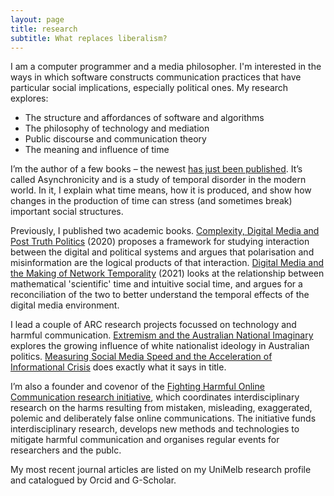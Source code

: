 ```yaml
---
layout: page
title: research
subtitle: What replaces liberalism?
---
```

I am a computer programmer and a media philosopher. I'm interested in the ways in which software constructs communication practices that have particular social implications, especially political ones. My research explores:

- The structure and affordances of software and algorithms
- The philosophy of technology and mediation
- Public discourse and communication theory
- The meaning and influence of time

I’m the author of a few books – the newest [has just been published](https://www.degruyter.com/document/doi/10.1515/9783111328850/html). It’s called Asynchronicity and is a study of temporal disorder in the modern world. In it, I explain what time means, how it is produced, and show how changes in the production of time can stress (and sometimes break) important social structures.

Previously, I published two academic books. [Complexity, Digital Media and Post Truth Politics](https://www.google.com/url?sa=t&rct=j&q=&esrc=s&source=web&cd=&ved=2ahUKEwjg_6Wel8eCAxVHwzgGHfGRBqMQFnoECA4QAQ&url=https%3A%2F%2Flink.springer.com%2Fbook%2F10.1007%2F978-3-030-44537-9&usg=AOvVaw1Vo-ptfO_GnTFXUPkD5dZ6&opi=89978449) (2020) proposes a framework for studying interaction between the digital and political systems and argues that polarisation and misinformation are the logical products of that interaction. [Digital Media and the Making of Network Temporality](https://www.routledge.com/Digital-Media-and-the-Making-of-Network-Temporality/Pond/p/book/9781032004488) (2021) looks at the relationship between mathematical 'scientific' time and intuitive social time, and argues for a reconciliation of the two to better understand the temporal effects of the digital media environment.

I lead a couple of ARC research projects focussed on technology and harmful communication. [Extremism and the Australian National Imaginary](https://findanexpert.unimelb.edu.au/project/105993-extremism-and-the-australian-national-imaginary) explores the growing influence of white nationalist ideology in Australian politics. [Measuring Social Media Speed and the Acceleration of Informational Crisis](https://findanexpert.unimelb.edu.au/project/106888-measuring-social-media-speed-and-the-acceleration-of-informational-crisis) does exactly what it says in title.

I’m also a founder and covenor of the [Fighting Harmful Online Communication research initiative](https://research.unimelb.edu.au/strengths/initiatives/interdisciplinary/hallmark/fighting-harmful-online-communication), which coordinates interdisciplinary research on the harms resulting from mistaken, misleading, exaggerated, polemic and deliberately false online communications. The initiative funds interdisciplinary research, develops new methods and technologies to mitigate harmful communication and organises regular events for researchers and the publc.

My most recent journal articles are listed on my UniMelb research profile and catalogued by Orcid and G-Scholar.
